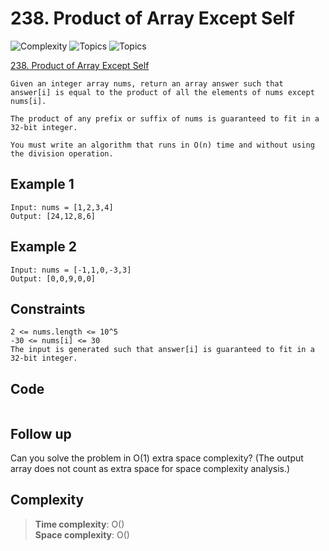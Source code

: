 # 238. Product of Array Except Self

![Complexity](https://img.shields.io/badge/medium-yellow)
![Topics](https://img.shields.io/badge/array-blue)
![Topics](https://img.shields.io/badge/prefix_sum-blue)

[238. Product of Array Except Self](https://leetcode.com/problems/product-of-array-except-self/description/?envType=study-plan-v2&envId=leetcode-75)

```
Given an integer array nums, return an array answer such that answer[i] is equal to the product of all the elements of nums except nums[i].

The product of any prefix or suffix of nums is guaranteed to fit in a 32-bit integer.

You must write an algorithm that runs in O(n) time and without using the division operation.
```

## Example 1
```
Input: nums = [1,2,3,4]
Output: [24,12,8,6]
```

## Example 2
```
Input: nums = [-1,1,0,-3,3]
Output: [0,0,9,0,0]
```

## Constraints
```
2 <= nums.length <= 10^5
-30 <= nums[i] <= 30
The input is generated such that answer[i] is guaranteed to fit in a 32-bit integer.
```

## Code
```csharp

```

## Follow up
Can you solve the problem in O(1) extra space complexity? 
(The output array does not count as extra space for space complexity analysis.)

## Complexity
> **Time complexity**: O()  
> **Space complexity**: O()